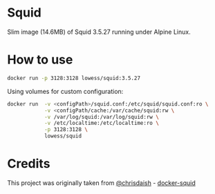 Squid
=====

Slim image (14.6MB) of Squid 3.5.27 running under Alpine Linux.

How to use
==========

```sh
docker run -p 3128:3128 lowess/squid:3.5.27
```

Using volumes for custom configuration:

```sh
docker run  -v <configPath>/squid.conf:/etc/squid/squid.conf:ro \
            -v <configPath/cache:/var/cache/squid:rw \
            -v /var/log/squid:/var/log/squid:rw \
            -v /etc/localtime:/etc/localtime:ro \
            -p 3128:3128 \
            lowess/squid
```

Credits
=======

This project was originally taken from [@chrisdaish](https://github.com/chrisdaish) - [docker-squid](https://github.com/chrisdaish/docker-squid)

